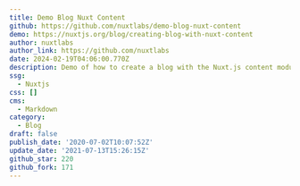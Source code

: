 ```yaml
---
title: Demo Blog Nuxt Content
github: https://github.com/nuxtlabs/demo-blog-nuxt-content
demo: https://nuxtjs.org/blog/creating-blog-with-nuxt-content
author: nuxtlabs
author_link: https://github.com/nuxtlabs
date: 2024-02-19T04:06:00.770Z
description: Demo of how to create a blog with the Nuxt.js content module
ssg:
  - Nuxtjs
css: []
cms:
  - Markdown
category:
  - Blog
draft: false
publish_date: '2020-07-02T10:07:52Z'
update_date: '2021-07-13T15:26:15Z'
github_star: 220
github_fork: 171
---
```

